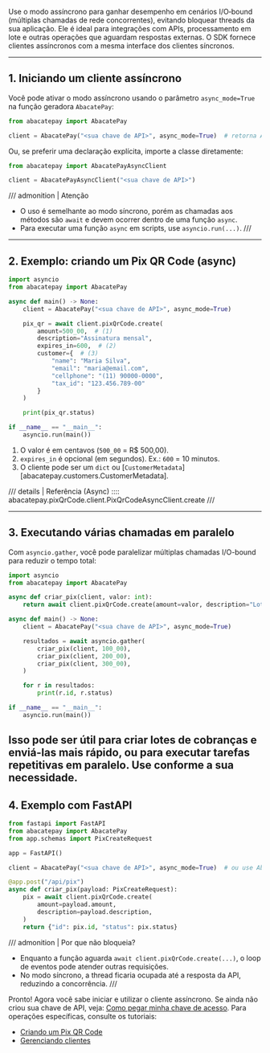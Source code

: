Use o modo assíncrono para ganhar desempenho em cenários I/O‑bound (múltiplas chamadas de rede concorrentes), evitando bloquear threads da sua aplicação. 
Ele é ideal para integrações com APIs, processamento em lote e outras operações que aguardam respostas externas. O SDK fornece clientes assíncronos com a mesma interface dos clientes síncronos.

---

## 1. Iniciando um cliente assíncrono

Você pode ativar o modo assíncrono usando o parâmetro `async_mode=True` na função geradora `AbacatePay`:

```py
from abacatepay import AbacatePay

client = AbacatePay("<sua chave de API>", async_mode=True)  # retorna AbacatePayAsyncClient
```

Ou, se preferir uma declaração explícita, importe a classe diretamente:

```py
from abacatepay import AbacatePayAsyncClient

client = AbacatePayAsyncClient("<sua chave de API>")
```

/// admonition | Atenção
- O uso é semelhante ao modo síncrono, porém as chamadas aos métodos são `await` e devem ocorrer dentro de uma função `async`.
- Para executar uma função `async` em scripts, use `asyncio.run(...)`.
///

---

## 2. Exemplo: criando um Pix QR Code (async)

```py
import asyncio
from abacatepay import AbacatePay

async def main() -> None:
    client = AbacatePay("<sua chave de API>", async_mode=True)

    pix_qr = await client.pixQrCode.create(
        amount=500_00,  # (1)
        description="Assinatura mensal",
        expires_in=600,  # (2)
        customer={  # (3)
            "name": "Maria Silva",
            "email": "maria@email.com",
            "cellphone": "(11) 90000-0000",
            "tax_id": "123.456.789-00"
        }
    )

    print(pix_qr.status)

if __name__ == "__main__":
    asyncio.run(main())
```

1. O valor é em centavos (`500_00` = R$ 500,00).
2. `expires_in` é opcional (em segundos). Ex.: `600` = 10 minutos.
3. O cliente pode ser um `dict` ou [`CustomerMetadata`][abacatepay.customers.CustomerMetadata].

/// details | Referência (Async)
:::: abacatepay.pixQrCode.client.PixQrCodeAsyncClient.create
///

---

## 3. Executando várias chamadas em paralelo

Com `asyncio.gather`, você pode paralelizar múltiplas chamadas I/O-bound para reduzir o tempo total:

```py
import asyncio
from abacatepay import AbacatePay

async def criar_pix(client, valor: int):
    return await client.pixQrCode.create(amount=valor, description="Lote")

async def main() -> None:
    client = AbacatePay("<sua chave de API>", async_mode=True)

    resultados = await asyncio.gather(
        criar_pix(client, 100_00),
        criar_pix(client, 200_00),
        criar_pix(client, 300_00),
    )

    for r in resultados:
        print(r.id, r.status)

if __name__ == "__main__":
    asyncio.run(main())
```
Isso pode ser útil para criar lotes de cobranças e enviá-las mais rápido, ou para executar tarefas repetitivas em paralelo. Use conforme a sua necessidade.
---

## 4. Exemplo com FastAPI

```py
from fastapi import FastAPI
from abacatepay import AbacatePay
from app.schemas import PixCreateRequest

app = FastAPI()

client = AbacatePay("<sua chave de API>", async_mode=True)  # ou use AbacatePayAsyncClient para ser mais explícito

@app.post("/api/pix")
async def criar_pix(payload: PixCreateRequest):
    pix = await client.pixQrCode.create(
        amount=payload.amount,
        description=payload.description,
    )
    return {"id": pix.id, "status": pix.status}
```

/// admonition | Por que não bloqueia?
- Enquanto a função aguarda `await client.pixQrCode.create(...)`, o loop de eventos pode atender outras requisições.
- No modo síncrono, a thread ficaria ocupada até a resposta da API, reduzindo a concorrência.
///


Pronto! Agora você sabe iniciar e utilizar o cliente assíncrono. Se ainda não criou sua chave de API, veja: [Como pegar minha chave de acesso](getting_api_key.md). Para operações específicas, consulte os tutoriais:

- [Criando um Pix QR Code](creating_a_pix_payment.md)
- [Gerenciando clientes](managing_customers.md)
